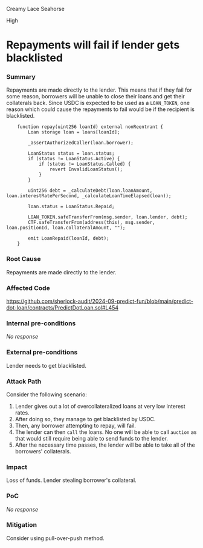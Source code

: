 Creamy Lace Seahorse

High

# Repayments will fail if lender gets blacklisted

### Summary

Repayments are made directly to the lender. This means that if they fail for some reason, borrowers will be unable to close their loans and get their collaterals back. Since USDC is expected to be used as a `LOAN_TOKEN`, one reason which could cause the repayments to fail would be if the recipient is blacklisted.

```solidity
    function repay(uint256 loanId) external nonReentrant {
        Loan storage loan = loans[loanId];

        _assertAuthorizedCaller(loan.borrower);

        LoanStatus status = loan.status;
        if (status != LoanStatus.Active) {
            if (status != LoanStatus.Called) {
                revert InvalidLoanStatus();
            }
        }

        uint256 debt = _calculateDebt(loan.loanAmount, loan.interestRatePerSecond, _calculateLoanTimeElapsed(loan));

        loan.status = LoanStatus.Repaid;

        LOAN_TOKEN.safeTransferFrom(msg.sender, loan.lender, debt);
        CTF.safeTransferFrom(address(this), msg.sender, loan.positionId, loan.collateralAmount, "");

        emit LoanRepaid(loanId, debt);
    }
```



### Root Cause

Repayments are made directly to the lender.

### Affected Code 
https://github.com/sherlock-audit/2024-09-predict-fun/blob/main/predict-dot-loan/contracts/PredictDotLoan.sol#L454

### Internal pre-conditions

_No response_

### External pre-conditions

Lender needs to get blacklisted.

### Attack Path

Consider the following scenario:

1. Lender gives out a lot of overcollateralized loans at very low interest rates. 
2. After doing so, they manage to get blacklisted by USDC.
3. Then, any borrower attempting to repay, will fail.
4. The lender can then `call` the loans. No one will be able to call `auction` as that would still require being able to send funds to the lender.
5. After the necessary time passes, the lender will be able to take all of the borrowers' collaterals.


### Impact

Loss of funds. Lender stealing borrower's collateral.

### PoC

_No response_

### Mitigation

Consider using pull-over-push method.